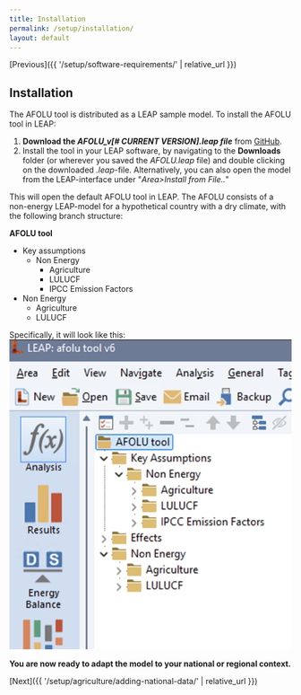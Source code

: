 ```yaml
---
title: Installation
permalink: /setup/installation/
layout: default
---
```

[Previous]({{ '/setup/software-requirements/' | relative_url }})
## Installation

The AFOLU tool is distributed as a LEAP sample model. To install the AFOLU tool in LEAP:

1. **Download the *AFOLU_v[# CURRENT VERSION].leap file*** from [GitHub](https://github.com/sei-international/AFOLU-tool).  
2. Install the tool in your LEAP software, by navigating to the **Downloads** folder (or wherever you saved the *AFOLU.leap* file) and double clicking on the downloaded _.leap_-file. Alternatively, you can also open the model from the LEAP-interface under "_Area>Install from File.._"  

This will open the default AFOLU tool in LEAP. The AFOLU consists of a non-energy LEAP-model  for a hypothetical country with a dry climate, with the following branch structure:

**AFOLU tool**
- Key assumptions
  - Non Energy
    - Agriculture
    - LULUCF
    - IPCC Emission Factors
- Non Energy
  - Agriculture
  - LULUCF

Specifically, it will look like this:  
![AFOLU-tool branch structure](./../assets/images/branch_structure.png)

**You are now ready to adapt the model to your national or regional context.**

[Next]({{ '/setup/agriculture/adding-national-data/' | relative_url }})

